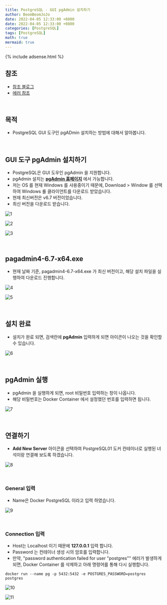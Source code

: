 ```yaml
---
title: PostgreSQL - GUI pgAdmin 설치하기
author: BeomBeomJoJo
date: 2022-04-05 12:33:00 +0800
date: 2022-04-05 12:33:00 +0800
categories: [PostgreSQL]
tags: [PostgreSQL]
math: true
mermaid: true
---
```


{% include adsense.html %}

## **참조**
* [참조 블로그](https://xeppetto.github.io/%EC%86%8C%ED%94%84%ED%8A%B8%EC%9B%A8%EC%96%B4/WSL-and-Docker/15-Docker-PostGreSQL/)
* [에러 참조](https://github.com/sameersbn/docker-postgresql/issues/112)

<br/>

## **목적**
* PostgreSQL GUI 도구인 pgADmin 설치하는 방법에 대해서 알아봅니다.

<br/>

## **GUI 도구 pgAdmin 설치하기**
* PostgreSQL은 GUI 도우인 pgAdmin 을 지원합니다.
* pgAdmin 설치는 **[pgAdmin 홈페이지](https://www.pgadmin.org/)**  에서 가능합니다.
* 저는 OS 를 현재 Windows 를 사용중이기 때문에, Download > Window 를 선택하여 Windows 룔 클라이언트를 다운로드 받았습니다.
* 현재 최신버전은 v6.7 버전이었습니다.
* 최신 버전을 다운로드 받습니다.

![1](https://user-images.githubusercontent.com/22911504/161745062-d81d866b-0606-4474-adec-0d4444884b34.png)

![2](https://user-images.githubusercontent.com/22911504/161745068-64f3d0ea-f2fc-45b1-8744-1e88cd039994.png)

![3](https://user-images.githubusercontent.com/22911504/161745070-3acf0191-7881-4d7b-9476-9c8e276f6b88.png)

<br/>

## **pagadmin4-6.7-x64.exe**
* 현재 날짜 기준, pagadmin4-6.7-x64.exe 가 최신 버전이고, 해당 설치 파일을 실행하여 다운로드 진행합니다.

![4](https://user-images.githubusercontent.com/22911504/161745072-0b449b76-f6e4-4a5f-95f4-6211eb0e7152.png)

![5](https://user-images.githubusercontent.com/22911504/161745074-dc37e398-7775-4828-a2c3-31b11b13c21c.png)

<br/>

## **설치 완료**
* 설치가 완료 되면, 검색란에 **pgAdmin** 입력하게 되면 아이콘이 나오는 것을 확인할 수 있습니다.

![6](https://user-images.githubusercontent.com/22911504/161745075-64a552c1-ac87-4658-bffd-78ddbd921930.png)

<br/>

## **pgAdmin 실행**
* pgAdmin 을 실행하게 되면, root 비밀번호 입력하는 창이 나옵니다.
* 해당 비밀번호는 Docker Container 에서 설정했던 번호를 입력하면 됩니다.

![7](https://user-images.githubusercontent.com/22911504/161745077-1892ec9e-18c1-498d-8e43-7b5ef47e77cc.png)

<br/>

## **연결하기**
* **Add New Server** 아이콘을 선택하여 PostgreSQL01 도커 컨테이너로 실행된 녀석이랑 연결해 보도록 하겠습니다.

![8](https://user-images.githubusercontent.com/22911504/161745079-b46733b5-ec82-4cbb-9558-c574df4c880c.png)

<br/>

### **General 입력**
* Name은 Docker PostgreSQL 이라고 입력 하였습니다.

![9](https://user-images.githubusercontent.com/22911504/161745081-cb52d09d-a45c-4beb-bcd9-021e3372187c.png)

<br/>

### **Connection 입력**
* Host는 Localhost 이기 때문에 **127.0.0.1** 입력 합니다.
* Password 는 컨테이너 생성 시의 암호를 입력합니다.
* 만약, "password authentication failed for user "postgres"" 에러가 발생하게 되면, Docker Container 를 삭제하고 아래 명령어를 통해 다시 실행합니다.

```console
docker run --name pg -p 5432:5432 -e POSTGRES_PASSWORD=postgres postgres
```

![10](https://user-images.githubusercontent.com/22911504/161745084-9e4458de-99ba-4165-a998-72662f6300d7.png)

![11](https://user-images.githubusercontent.com/22911504/161745090-df97cef8-79a2-4937-a8fe-43abe2fd6409.png)